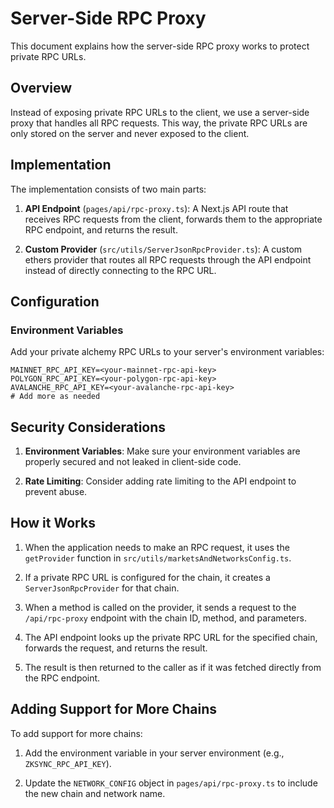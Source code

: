 # Server-Side RPC Proxy

This document explains how the server-side RPC proxy works to protect private RPC URLs.

## Overview

Instead of exposing private RPC URLs to the client, we use a server-side proxy that handles all RPC requests. This way, the private RPC URLs are only stored on the server and never exposed to the client.

## Implementation

The implementation consists of two main parts:

1. **API Endpoint** (`pages/api/rpc-proxy.ts`): A Next.js API route that receives RPC requests from the client, forwards them to the appropriate RPC endpoint, and returns the result.

2. **Custom Provider** (`src/utils/ServerJsonRpcProvider.ts`): A custom ethers provider that routes all RPC requests through the API endpoint instead of directly connecting to the RPC URL.

## Configuration

### Environment Variables

Add your private alchemy RPC URLs to your server's environment variables:

```env
MAINNET_RPC_API_KEY=<your-mainnet-rpc-api-key>
POLYGON_RPC_API_KEY=<your-polygon-rpc-api-key>
AVALANCHE_RPC_API_KEY=<your-avalanche-rpc-api-key>
# Add more as needed
```

## Security Considerations

1. **Environment Variables**: Make sure your environment variables are properly secured and not leaked in client-side code.

2. **Rate Limiting**: Consider adding rate limiting to the API endpoint to prevent abuse.

## How it Works

1. When the application needs to make an RPC request, it uses the `getProvider` function in `src/utils/marketsAndNetworksConfig.ts`.

2. If a private RPC URL is configured for the chain, it creates a `ServerJsonRpcProvider` for that chain.

3. When a method is called on the provider, it sends a request to the `/api/rpc-proxy` endpoint with the chain ID, method, and parameters.

4. The API endpoint looks up the private RPC URL for the specified chain, forwards the request, and returns the result.

5. The result is then returned to the caller as if it was fetched directly from the RPC endpoint.

## Adding Support for More Chains

To add support for more chains:

1. Add the environment variable in your server environment (e.g., `ZKSYNC_RPC_API_KEY`).

2. Update the `NETWORK_CONFIG` object in `pages/api/rpc-proxy.ts` to include the new chain and network name.